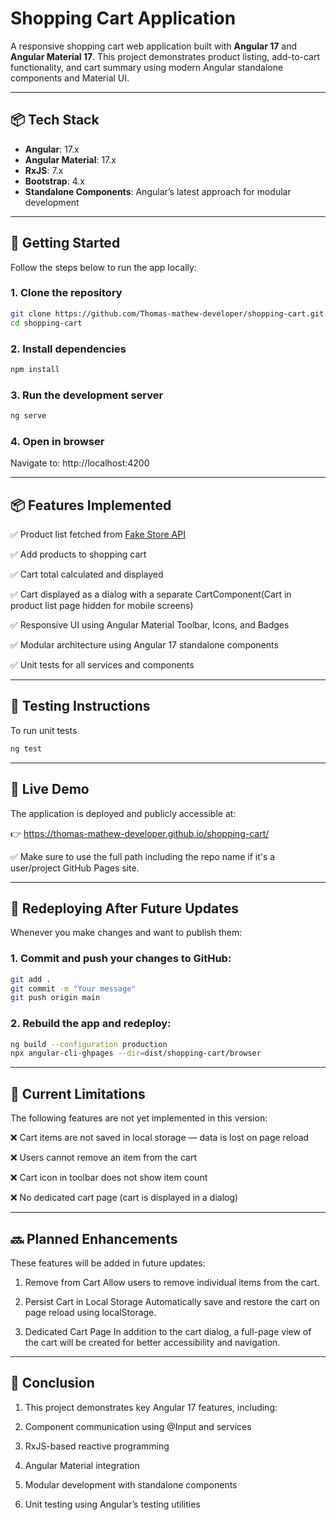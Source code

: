 # Shopping Cart Application

A responsive shopping cart web application built with **Angular 17** and **Angular Material 17**. This project demonstrates product listing, add-to-cart functionality, and cart summary using modern Angular standalone components and Material UI.

---

## 📦 Tech Stack

- **Angular**: 17.x
- **Angular Material**: 17.x
- **RxJS**: 7.x
- **Bootstrap**: 4.x
- **Standalone Components**: Angular’s latest approach for modular development

---

## 🚀 Getting Started

Follow the steps below to run the app locally:

### 1. Clone the repository

```bash
git clone https://github.com/Thomas-mathew-developer/shopping-cart.git
cd shopping-cart
```

### 2. Install dependencies

```bash
npm install
```

### 3. Run the development server

```bash
ng serve
```

### 4. Open in browser

Navigate to: http://localhost:4200

---

## 📦 Features Implemented

✅ Product list fetched from [Fake Store API](https://fakestoreapi.com/products.)

✅ Add products to shopping cart

✅ Cart total calculated and displayed

✅ Cart displayed as a dialog with a separate CartComponent(Cart in product list page hidden for    mobile screens)

✅ Responsive UI using Angular Material Toolbar, Icons, and Badges

✅ Modular architecture using Angular 17 standalone components

✅ Unit tests for all services and components

---

## 🧪 Testing Instructions

To run unit tests

```bash
ng test
```

---

## 📡 Live Demo

The application is deployed and publicly accessible at:

👉 https://thomas-mathew-developer.github.io/shopping-cart/

✅ Make sure to use the full path including the repo name if it's a user/project GitHub Pages site.

---

## 🔁 Redeploying After Future Updates

Whenever you make changes and want to publish them:

### 1. Commit and push your changes to GitHub:

```bash
git add .
git commit -m "Your message"
git push origin main
```

### 2. Rebuild the app and redeploy:

```bash
ng build --configuration production
npx angular-cli-ghpages --dir=dist/shopping-cart/browser
```

---

## 🚫 Current Limitations
The following features are not yet implemented in this version:

❌ Cart items are not saved in local storage — data is lost on page reload

❌ Users cannot remove an item from the cart

❌ Cart icon in toolbar does not show item count

❌ No dedicated cart page (cart is displayed in a dialog)

---

## 🔜 Planned Enhancements
These features will be added in future updates:

1. Remove from Cart
Allow users to remove individual items from the cart.

<!-- 2. Cart Count on Toolbar Icon
Display a badge on the cart icon showing the total number of items. -->

2. Persist Cart in Local Storage
Automatically save and restore the cart on page reload using localStorage.

3. Dedicated Cart Page
In addition to the cart dialog, a full-page view of the cart will be created for better accessibility and navigation.

---

## 📜 Conclusion

1. This project demonstrates key Angular 17 features, including:

2. Component communication using @Input and services

3. RxJS-based reactive programming

4. Angular Material integration

5. Modular development with standalone components

6. Unit testing using Angular’s testing utilities
